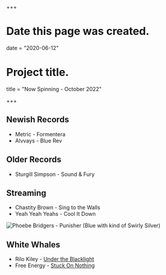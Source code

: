 +++
# Date this page was created.
date = "2020-06-12"

# Project title.
title = "Now Spinning - October 2022"

+++

## Newish Records
* Metric - Formentera
* Alvvays - Blue Rev


## Older Records
* Sturgill Simpson - Sound & Fury

## Streaming

* Chastity Brown - Sing to the Walls
* Yeah Yeah Yeahs - Cool It Down




![Phoebe Bridgers - Punisher (Blue with kind of Swirly Silver)](/img/punisher.jpg)

## White Whales
* Rilo Kiley - [Under the Blacklight](https://www.discogs.com/Rilo-Kiley-Under-The-Blacklight/release/3077280)
* Free Energy - [Stuck On Nothing](https://www.discogs.com/Free-Energy-Stuck-On-Nothing/release/2260616)



